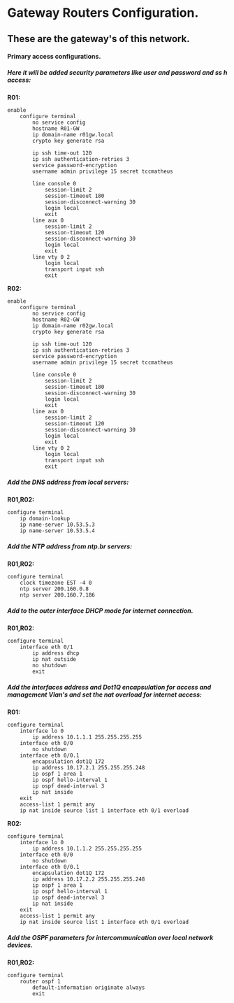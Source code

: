 # Gateway Routers Configuration.

## These are the gateway's of this network.
#### Primary access configurations.

##### Here it will be added security parameters like user and password and ss h access:

**R01:**

    enable
        configure terminal
            no service config
            hostname R01-GW
            ip domain-name r01gw.local
            crypto key generate rsa 
            
            ip ssh time-out 120
            ip ssh authentication-retries 3
            service password-encryption
            username admin privilege 15 secret tccmatheus

            line console 0
                session-limit 2
                session-timeout 180
                session-disconnect-warning 30
                login local
                exit
            line aux 0
                session-limit 2
                session-timeout 120
                session-disconnect-warning 30
                login local
                exit
            line vty 0 2
                login local
                transport input ssh
                exit

**R02:**

    enable
        configure terminal
            no service config
            hostname R02-GW
            ip domain-name r02gw.local
            crypto key generate rsa 
            
            ip ssh time-out 120
            ip ssh authentication-retries 3
            service password-encryption
            username admin privilege 15 secret tccmatheus

            line console 0
                session-limit 2
                session-timeout 180
                session-disconnect-warning 30
                login local
                exit
            line aux 0
                session-limit 2
                session-timeout 120
                session-disconnect-warning 30
                login local
                exit
            line vty 0 2
                login local
                transport input ssh
                exit

##### Add the DNS address from local servers:

**R01,R02:**

    configure terminal
        ip domain-lookup
        ip name-server 10.53.5.3
        ip name-server 10.53.5.4

##### Add the NTP address from ntp.br servers:

**R01,R02:**

    configure terminal
        clock timezone EST -4 0
        ntp server 200.160.0.8
        ntp server 200.160.7.186

##### Add to the outer interface DHCP mode for internet connection. 

**R01,R02:**

    configure terminal
        interface eth 0/1
            ip address dhcp
            ip nat outside
            no shutdown
            exit

##### Add the interfaces address and Dot1Q encapsulation for access and management Vlan's and set the nat overload for internet access:

**R01:**

    configure terminal
        interface lo 0
            ip address 10.1.1.1 255.255.255.255
        interface eth 0/0
            no shutdown
        interface eth 0/0.1
            encapsulation dot1Q 172
            ip address 10.17.2.1 255.255.255.248
            ip ospf 1 area 1
            ip ospf hello-interval 1 
            ip ospf dead-interval 3
            ip nat inside
        exit
        access-list 1 permit any
        ip nat inside source list 1 interface eth 0/1 overload

**R02:**

    configure terminal
        interface lo 0
            ip address 10.1.1.2 255.255.255.255
        interface eth 0/0
            no shutdown
        interface eth 0/0.1
            encapsulation dot1Q 172
            ip address 10.17.2.2 255.255.255.248
            ip ospf 1 area 1
            ip ospf hello-interval 1 
            ip ospf dead-interval 3
            ip nat inside
        exit
        access-list 1 permit any
        ip nat inside source list 1 interface eth 0/1 overload

##### Add the OSPF parameters for intercommunication over local network devices.

**R01,R02:**

    configure terminal
        router ospf 1
            default-information originate always
            exit
